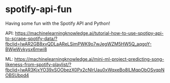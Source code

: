 # spotify-api-fun
Having some fun with the Spotify API and Python!

API: https://machinelearningknowledge.ai/tutorial-how-to-use-spotipy-api-to-scrape-spotify-data/?fbclid=IwAR2GB8xvQDLaAReLSimPWK9o7wJegWZM5HW5Q_aqgoY-BWjeWvkysx6mwi8 

ML: https://machinelearningknowledge.ai/mini-ml-project-predicting-song-likeness-from-spotify-playlist/?fbclid=IwAR3KjxYO39xSOObezX0Px2cNIrUau0xWqxeBo8lLMqpObOSvqpNOBSUbpd4 